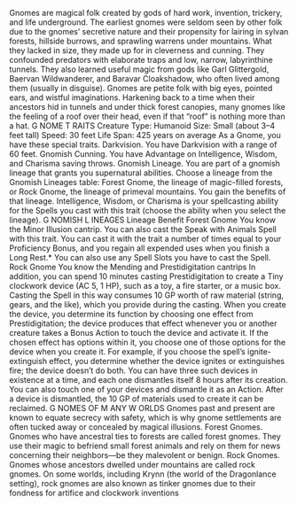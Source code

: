 Gnomes are magical folk created by gods of
hard work, invention, trickery, and life
underground. The earliest gnomes were seldom
seen by other folk due to the gnomes’ secretive
nature and their propensity for lairing in sylvan
forests, hillside burrows, and sprawling
warrens under mountains. What they lacked in
size, they made up for in cleverness and
cunning. They confounded predators with
elaborate traps and low, narrow, labyrinthine
tunnels. They also learned useful magic from
gods like Garl Glittergold, Baervan
Wildwanderer, and Baravar Cloakshadow, who
often lived among them (usually in disguise).
Gnomes are petite folk with big eyes, pointed
ears, and wistful imaginations. Harkening back
to a time when their ancestors hid in tunnels
and under thick forest canopies, many gnomes
like the feeling of a roof over their head, even if
that “roof” is nothing more than a hat.
G NOME T RAITS
Creature Type: Humanoid
Size: Small (about 3–4 feet tall)
Speed: 30 feet
Life Span: 425 years on average
As a Gnome, you have these special traits.
Darkvision. You have Darkvision with a range
of 60 feet.
Gnomish Cunning. You have Advantage on
Intelligence, Wisdom, and Charisma saving
throws.
Gnomish Lineage. You are part of a gnomish
lineage that grants you supernatural abilities.
Choose a lineage from the Gnomish Lineages
table: Forest Gnome, the lineage of magic-filled
forests, or Rock Gnome, the lineage of primeval
mountains. You gain the benefits of that lineage.
Intelligence, Wisdom, or Charisma is your
spellcasting ability for the Spells you cast with
this trait (choose the ability when you select the
lineage).
G NOMISH L INEAGES
Lineage Benefit
Forest
Gnome
You know the Minor Illusion cantrip.
You can also cast the Speak with
Animals Spell with this trait. You can
cast it with the trait a number of
times equal to your Proficiency
Bonus, and you regain all expended
uses when you finish a Long Rest.*
You can also use any Spell Slots you
have to cast the Spell.
Rock
Gnome
You know the Mending and
Prestidigitation cantrips
In addition, you can spend 10
minutes casting Prestidigitation to
create a Tiny clockwork device (AC 5,
1 HP), such as a toy, a fire starter, or
a music box. Casting the Spell in this
way consumes 10 GP worth of raw
material (string, gears, and the like),
which you provide during the casting.
When you create the device, you
determine its function by choosing
one effect from Prestidigitation; the
device produces that effect
whenever you or another creature
takes a Bonus Action to touch the
device and activate it. If the chosen
effect has options within it, you
choose one of those options for the
device when you create it. For
example, if you choose the spell’s
ignite-extinguish effect, you
determine whether the device ignites
or extinguishes fire; the device
doesn’t do both.
You can have three such devices in
existence at a time, and each one
dismantles itself 8 hours after its
creation. You can also touch one of
your devices and dismantle it as an
Action. After a device is dismantled,
the 10 GP of materials used to create
it can be reclaimed.
G NOMES OF M ANY W ORLDS
Gnomes past and present are known to equate
secrecy with safety, which is why gnome
settlements are often tucked away or concealed
by magical illusions.
Forest Gnomes. Gnomes who have ancestral
ties to forests are called forest gnomes. They
use their magic to befriend small forest animals
and rely on them for news concerning their
neighbors—be they malevolent or benign.
Rock Gnomes. Gnomes whose ancestors
dwelled under mountains are called rock
gnomes. On some worlds, including Krynn (the
world of the Dragonlance setting), rock gnomes
are also known as tinker gnomes due to their
fondness for artifice and clockwork inventions
